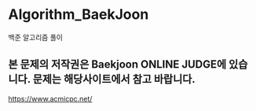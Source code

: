 # Algorithm_BaekJoon
백준 알고리즘 풀이  
## 본 문제의 저작권은 Baekjoon ONLINE JUDGE에 있습니다. 문제는 해당사이트에서 참고 바랍니다.  
https://www.acmicpc.net/
